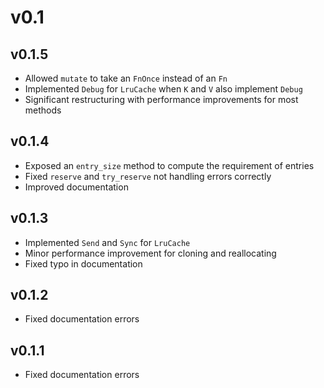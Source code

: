 # v0.1

## v0.1.5

* Allowed `mutate` to take an `FnOnce` instead of an `Fn`
* Implemented `Debug` for `LruCache` when `K` and `V` also implement `Debug`
* Significant restructuring with performance improvements for most methods

## v0.1.4

* Exposed an `entry_size` method to compute the requirement of entries
* Fixed `reserve` and `try_reserve` not handling errors correctly
* Improved documentation

## v0.1.3

* Implemented `Send` and `Sync` for `LruCache`
* Minor performance improvement for cloning and reallocating
* Fixed typo in documentation

## v0.1.2

* Fixed documentation errors

## v0.1.1

* Fixed documentation errors
